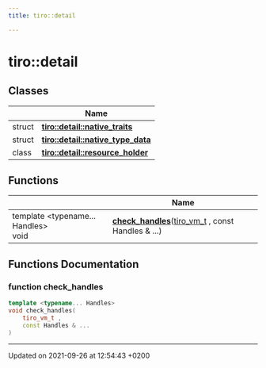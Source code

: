 ```yaml
---
title: tiro::detail

---
```


# tiro::detail



## Classes

|                | Name           |
| -------------- | -------------- |
| struct | **[tiro::detail::native_traits](/docs/api/classes/structtiro_1_1detail_1_1native__traits)**  |
| struct | **[tiro::detail::native_type_data](/docs/api/classes/structtiro_1_1detail_1_1native__type__data)**  |
| class | **[tiro::detail::resource_holder](/docs/api/classes/classtiro_1_1detail_1_1resource__holder)**  |

## Functions

|                | Name           |
| -------------- | -------------- |
| template <typename... Handles\> <br>void | **[check_handles](/docs/api/namespaces/namespacetiro_1_1detail#function-check-handles)**([tiro&#95;vm&#95;t](/docs/api/files/def&#95;8h#typedef-tiro-vm-t) , const Handles & ...) |


## Functions Documentation

### function check_handles

```cpp
template <typename... Handles>
void check_handles(
    tiro_vm_t ,
    const Handles & ...
)
```






-------------------------------

Updated on 2021-09-26 at 12:54:43 +0200